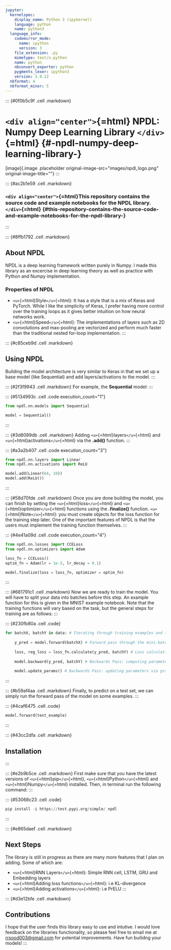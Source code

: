 ```yaml
---
jupyter:
  kernelspec:
    display_name: Python 3 (ipykernel)
    language: python
    name: python3
  language_info:
    codemirror_mode:
      name: ipython
      version: 3
    file_extension: .py
    mimetype: text/x-python
    name: python
    nbconvert_exporter: python
    pygments_lexer: ipython3
    version: 3.9.12
  nbformat: 4
  nbformat_minor: 5
---
```


::: {#0f0b5c9f .cell .markdown}
# `<div align="center">`{=html} NPDL: Numpy Deep Learning Library `</div>`{=html} {#-npdl-numpy-deep-learning-library-}

[image]{.image .placeholder original-image-src="images/npdl_logo.png"
original-image-title=""}
:::

::: {#ac2b1e59 .cell .markdown}
### `<div align="center">`{=html}This repository contains the source code and example notebooks for the NPDL library. `</div>`{=html} {#this-repository-contains-the-source-code-and-example-notebooks-for-the-npdl-library-}
:::

::: {#8ffb1792 .cell .markdown}
## About NPDL

NPDL is a deep learning framework written purely in Numpy. I made this
library as an excercise in deep learning theory as well as practice with
Python and Numpy implementation.

### Properties of NPDL

-   `<u>`{=html}Style`</u>`{=html}: It has a style that is a mix of
    Keras and PyTorch. While I like the simplicity of Keras, I prefer
    having more control over the training loops as it gives better
    intuition on how neural networks work.
-   `<u>`{=html}Speed`</u>`{=html}: The implementations of layers such
    as 2D convolutions and max-pooling are vectorized and perform much
    faster than the traditional nested for-loop implementation.
:::

::: {#c85ceb9d .cell .markdown}
## Using NPDL

Building the model architecture is very similar to Keras in that we set
up a base model (like Sequential) and add layers/activations to the
model.
:::

::: {#2f3f9943 .cell .markdown}
For example, the **Sequential** model:
:::

::: {#5134993c .cell .code execution_count="1"}
``` python
from npdl.nn.models import Sequential

model = Sequential()
```
:::

::: {#3d8089db .cell .markdown}
Adding `<u>`{=html}layers`</u>`{=html} and
`<u>`{=html}activations`</u>`{=html} via the **.add()** function.
:::

::: {#a3a2b407 .cell .code execution_count="3"}
``` python
from npdl.nn.layers import Linear
from npdl.nn.activations import ReLU

model.add(Linear(64, 10))
model.add(ReLU())
```
:::

::: {#58d70fde .cell .markdown}
Once you are done building the model, you can finish by setting the
`<u>`{=html}loss`</u>`{=html} and `<u>`{=html}optimizer`</u>`{=html}
functions using the **.finalize()** function.
`<u>`{=html}Note`</u>`{=html}: you must create objects for the loss
function for the training step later. One of the important features of
NPDL is that the users must implement the training function themselves.
:::

::: {#4e41a09d .cell .code execution_count="4"}
``` python
from npdl.nn.losses import CCELoss
from npdl.nn.optimizers import Adam

loss_fn = CCELoss()
optim_fn = Adam(lr = 1e-3, lr_decay = 0.1)

model.finalize(loss = loss_fn, optimizer = optim_fn)
```
:::

::: {#681791c1 .cell .markdown}
Now we are ready to train the model. You will have to split your data
into batches before this step. An example function for this is given in
the MNIST example notebook. Note that the training functions will vary
based on the task, but the general steps for training are as follows:
:::

::: {#230fb80a .cell .code}
``` python
for batchX, batchY in data: # Iterating through training examples and their corresponding targets
    
    y_pred = model.forward(batchX) # Forward pass through the mini-batch
    
    loss, reg_loss = loss_fn.calculate(y_pred, batchY) # Loss calculation
    
    model.backward(y_pred, batchY) # Backwards Pass: computing parameter gradients
    
    model.update_params() # Backwards Pass: updating parameters via gradient descent (or some variation)
```
:::

::: {#b59af4aa .cell .markdown}
Finally, to predict on a test set, we can simply run the forward pass of
the model on some examples.
:::

::: {#4caf6475 .cell .code}
``` python
model.forward(test_example)
```
:::

::: {#43cc2dfa .cell .markdown}
## Installation
:::

::: {#e2b9b5ce .cell .markdown}
First make sure that you have the latest versions of
`<u>`{=html}pip`</u>`{=html}, `<u>`{=html}Python`</u>`{=html} and
`<u>`{=html}Numpy`</u>`{=html} installed. Then, in terminal run the
following command:
:::

::: {#53068c23 .cell .code}
``` python
pip install -i https://test.pypi.org/simple/ npdl
```
:::

::: {#e865daef .cell .markdown}
## Next Steps

The library is still in progress as there are many more features that I
plan on adding. Some of which are:

-   `<u>`{=html}RNN Layers`</u>`{=html}: Simple RNN cell, LSTM, GRU and
    Embedding layers
-   `<u>`{=html}Adding loss functions`</u>`{=html}: i.e KL-divergence
-   `<u>`{=html}Adding activations`</u>`{=html}: i.e PrELU
:::

::: {#d3e12bfe .cell .markdown}
## Contributions

I hope that the user finds this library easy to use and intutive. I
would love feedback on the libraries functionality, so please feel free
to email me at <rrsood003@gmail.com> for potential improvements. Have
fun builidng your models!
:::
